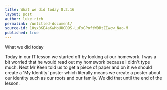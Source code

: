 ```yaml
---
title: What we did today 8.2.16
layout: post
author: luke.rich
permalink: /untitled-document/
source-id: 10yx8KE4aKwMoUUGD9S-LuFxGPoftWDRtZIwcw_Nao-M
published: true
---
```

What we did today		

	

	

		

Today in our IT lesson we started off by looking at our homework. I was a bit worried that he would read out my homework because I didn't type much. Next Mr Keen told us to get a piece of paper and on it we should create a 'My Identity' poster which literally means we create a poster about our identity such as our roots and our family. We did that until the end of the lesson.

